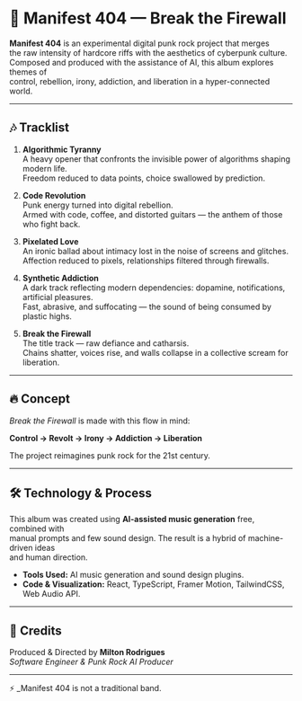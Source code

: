 # 📀 Manifest 404 — Break the Firewall

**Manifest 404** is an experimental digital punk rock project that merges  
the raw intensity of hardcore riffs with the aesthetics of cyberpunk culture.  
Composed and produced with the assistance of AI, this album explores themes of  
control, rebellion, irony, addiction, and liberation in a hyper-connected world.

---

## 🎶 Tracklist

1. **Algorithmic Tyranny**  
   A heavy opener that confronts the invisible power of algorithms shaping modern life.  
   Freedom reduced to data points, choice swallowed by prediction.

2. **Code Revolution**  
   Punk energy turned into digital rebellion.  
   Armed with code, coffee, and distorted guitars — the anthem of those who fight back.

3. **Pixelated Love**  
   An ironic ballad about intimacy lost in the noise of screens and glitches.  
   Affection reduced to pixels, relationships filtered through firewalls.

4. **Synthetic Addiction**  
   A dark track reflecting modern dependencies: dopamine, notifications, artificial pleasures.  
   Fast, abrasive, and suffocating — the sound of being consumed by plastic highs.

5. **Break the Firewall**  
   The title track — raw defiance and catharsis.  
   Chains shatter, voices rise, and walls collapse in a collective scream for liberation.

---

## 🔥 Concept

_Break the Firewall_ is made with this flow in mind:

**Control → Revolt → Irony → Addiction → Liberation**

The project reimagines punk rock for the 21st century.

---

## 🛠️ Technology & Process

This album was created using **AI-assisted music generation** free, combined with  
manual prompts and few sound design. The result is a hybrid of machine-driven ideas  
and human direction.

- **Tools Used:** AI music generation and sound design plugins.
- **Code & Visualization:** React, TypeScript, Framer Motion, TailwindCSS, Web Audio API.

---

## 🎸 Credits

Produced & Directed by **Milton Rodrigues**  
_Software Engineer & Punk Rock AI Producer_

---

⚡ \_Manifest 404 is not a traditional band.
